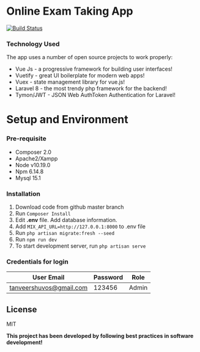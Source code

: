# Online Exam Taking App

[![Build Status](https://travis-ci.org/joemccann/dillinger.svg?branch=master)](https://daily-task-list.herokuapp.com)

### Technology Used

The app uses a number of open source projects to work properly:

* Vue Js - a progressive framework for building user interfaces!
* Vuetify - great UI boilerplate for modern web apps!
* Vuex - state management library for vue.js!
* Laravel 8 - the most trendy php framework for the backend!
* Tymon/JWT - JSON Web AuthToken Authentication for Laravel!

# Setup and Environment

### Pre-requisite
* Composer 2.0
* Apache2/Xampp
* Node v10.19.0
* Npm 6.14.8
* Mysql 15.1

### Installation
1. Download code from github master branch
2. Run  `Composer Install`
3. Edit **.env** file. Add database information.
4. Add `MIX_API_URL=http://127.0.0.1:8000` to .env file
5. Run `php artisan migrate:fresh --seed`
6. Run `npm run dev`
7. To start development server, run `php artisan serve`

### Credentials for login
User Email| Password | Role
------------ | ------------- | -------------
tanveershuvos@gmail.com | 123456 | Admin



License
----

MIT


**This project has been developed by following best practices in software development!**
